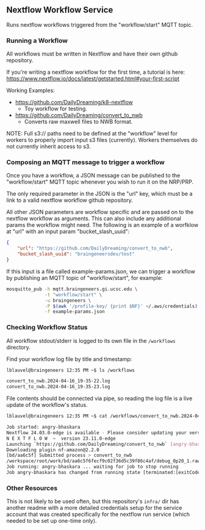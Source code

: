 ## Nextflow Workflow Service

Runs nextflow workflows triggered from the "workflow/start" MQTT topic.

### Running a Workflow

All workflows must be written in Nextflow and have their own github repository.

If you're writing a nextflow workflow for the first time, a tutorial is here: https://www.nextflow.io/docs/latest/getstarted.html#your-first-script

Working Examples:
 - https://github.com/DailyDreaming/k8-nextflow
   - Toy workflow for testing.
 - https://github.com/DailyDreaming/convert_to_nwb
   - Converts raw maxwell files to NWB format.

NOTE: Full s3:// paths need to be defined at the "workflow" level for workers to properly import input s3 files (currently).  Workers themselves do not currently inherit access to s3.

### Composing an MQTT message to trigger a workflow

Once you have a workflow, a JSON message can be published to the "workflow/start" MQTT topic whenever you wish to run it on the NRP/PRP.

The only required parameter in the JSON is the "url" key, which must be a link to a valid nextflow workflow github repository.

All other JSON parameters are workflow specific and are passed on to the nextflow workflow as arguments.  This can also include any additional params the workflow might need.  The following is an example of a worfklow at "url" with an input param "bucket_slash_uuid":

```json
{
    "url": "https://github.com/DailyDreaming/convert_to_nwb",
    "bucket_slash_uuid": "braingeneersdev/test"
}
```

If this input is a file called example-params.json, we can trigger a workflow by publishing an MQTT topic of "workflow/start", for example:

```bash
mosquitto_pub -h mqtt.braingeneers.gi.ucsc.edu \
              -t "workflow/start" \
              -u braingeneers \
              -P $(awk '/profile-key/ {print $NF}' ~/.aws/credentials) \
              -f example-params.json
```

### Checking Workflow Status

All workflow stdout/stderr is logged to its own file in the `/workflows` directory.

Find your workflow log file by title and timestamp:

```bash
lblauvel@braingeneers 12:35 PM ~$ ls /workflows

convert_to_nwb.2024-04-16_19-35-22.log
convert_to_nwb.2024-04-16_19-35-23.log
```

File contents should be connected via pipe, so reading the log file is a live update of the workflow's status.

```bash
lblauvel@braingeneers 12:35 PM ~$ cat /workflows/convert_to_nwb.2024-04-16_19-35-23.log

Job started: angry-bhaskara
Nextflow 24.03.0-edge is available - Please consider updating your version to it
N E X T F L O W  ~  version 23.11.0-edge
Launching `https://github.com/DailyDreaming/convert_to_nwb` [angry-bhaskara] DSL2 - revision: df125024929e2fc5458361954fea1cb1d1995cd9
Downloading plugin nf-amazon@2.2.0
[bd/aa6c5f] Submitted process > convert_to_nwb
/workspace/root/work/bd/aa6c5f6fecf9c02f36d5c39f86c4af/debug_0p20_1.raw.h5.nwb
Job running: angry-bhaskara ... waiting for job to stop running
Job angry-bhaskara has changed from running state [terminated:[exitCode:0, reason:Completed, startedAt:2024-04-16T19:35:53Z, finishedAt:2024-04-16T19:37:45Z, containerID:containerd://dd201d76b61b8dc2960ea17837402c64ab59be491bf81a303e0dbd79a0ddc402]]
```

### Other Resources

This is not likely to be used often, but this repository's `infra/` dir has another readme with a more detailed credentials setup for the service account that was created specifically for the nextflow run service (which needed to be set up one-time only).
